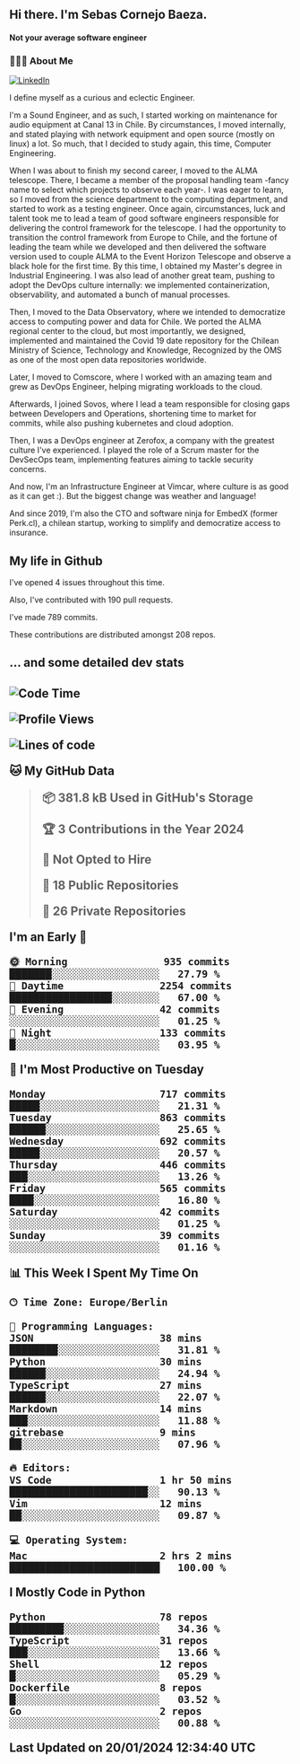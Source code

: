 <h2> Hi there.  I'm Sebas Cornejo Baeza.</h2>
<h4> Not your average software engineer</h4>
<h3> 👨🏻‍💻 About Me </h3>
<a href="http://linkedin.com/in/sebastian-cornejo-baeza/"><img alt="LinkedIn" src="https://img.shields.io/badge/Sebas%20Cornejo%20-informational?style=appveyor&logo=linkedin"></a>


I define myself as a curious and eclectic Engineer.

I'm a Sound Engineer, and as such, I started working on maintenance for audio equipment at Canal 13 in Chile.
By circumstances, I moved internally, and stated playing with network equipment and open source (mostly on linux) 
a lot. So much, that I decided to study again, this time, Computer Engineering.

When I was about to finish my second career, I moved to the ALMA telescope. There, I became a member of the proposal handling team
-fancy name to select which projects to observe each year-. 
I was eager to learn, so I moved from the science department to the computing department, and started to work as 
a testing engineer. Once again, circumstances, luck and talent took me to lead a team of good software engineers 
responsible for delivering the control framework for the telescope. I had the opportunity to transition the control framework from
Europe to Chile, and the fortune of leading the team while we developed and then delivered the software
version used to couple ALMA to the Event Horizon Telescope and observe a black hole for the first time.
By this time, I obtained my Master's degree in Industrial Engineering.
I was also lead of another great team, pushing to adopt the DevOps culture internally: we implemented containerization, observability, and automated a bunch of manual processes.

Then, I moved to the Data Observatory, where we intended to democratize access to computing power
and data for Chile. We ported the ALMA regional center to the cloud, but most importantly, we designed, implemented
and maintained the Covid 19 date repository for the Chilean Ministry of Science, Technology and Knowledge, Recognized by the OMS as one of the most open
data repositories worldwide.

Later, I moved to Comscore, where I worked with an amazing team and grew as DevOps Engineer, helping migrating workloads to the cloud.

Afterwards, I joined Sovos, where I lead a team responsible for closing gaps between Developers and Operations, shortening time to market for commits, while
also pushing kubernetes and cloud adoption.

Then, I was a DevOps engineer at Zerofox, a company with the greatest culture I've experienced. I played the role of a Scrum master for the DevSecOps team,
implementing features aiming to tackle security concerns.

And now, I'm an Infrastructure Engineer at Vimcar, where culture is as good as it can get :). But the biggest change was weather and language!
 
And since 2019, I'm also the CTO and software ninja for EmbedX (former Perk.cl), a chilean startup, working to simplify and democratize access to insurance.

<h2> My life in Github </h2>

I've opened 4 issues throughout this time.

Also, I've contributed with 190 pull requests.

I've made 789 commits.

These contributions are distributed amongst 208 repos.

<h2>... and some detailed dev stats<h2>

<!--START_SECTION:waka-->
![Code Time](http://img.shields.io/badge/Code%20Time-641%20hrs%2023%20mins-blue)

![Profile Views](http://img.shields.io/badge/Profile%20Views-74-blue)

![Lines of code](https://img.shields.io/badge/From%20Hello%20World%20I%27ve%20Written-1.2%20million%20lines%20of%20code-blue)

**🐱 My GitHub Data** 

> 📦 381.8 kB Used in GitHub's Storage 
 > 
> 🏆 3 Contributions in the Year 2024
 > 
> 🚫 Not Opted to Hire
 > 
> 📜 18 Public Repositories 
 > 
> 🔑 26 Private Repositories 
 > 
**I'm an Early 🐤** 

```text
🌞 Morning                935 commits         ███████░░░░░░░░░░░░░░░░░░   27.79 % 
🌆 Daytime                2254 commits        █████████████████░░░░░░░░   67.00 % 
🌃 Evening                42 commits          ░░░░░░░░░░░░░░░░░░░░░░░░░   01.25 % 
🌙 Night                  133 commits         █░░░░░░░░░░░░░░░░░░░░░░░░   03.95 % 
```
📅 **I'm Most Productive on Tuesday** 

```text
Monday                   717 commits         █████░░░░░░░░░░░░░░░░░░░░   21.31 % 
Tuesday                  863 commits         ██████░░░░░░░░░░░░░░░░░░░   25.65 % 
Wednesday                692 commits         █████░░░░░░░░░░░░░░░░░░░░   20.57 % 
Thursday                 446 commits         ███░░░░░░░░░░░░░░░░░░░░░░   13.26 % 
Friday                   565 commits         ████░░░░░░░░░░░░░░░░░░░░░   16.80 % 
Saturday                 42 commits          ░░░░░░░░░░░░░░░░░░░░░░░░░   01.25 % 
Sunday                   39 commits          ░░░░░░░░░░░░░░░░░░░░░░░░░   01.16 % 
```


📊 **This Week I Spent My Time On** 

```text
🕑︎ Time Zone: Europe/Berlin

💬 Programming Languages: 
JSON                     38 mins             ████████░░░░░░░░░░░░░░░░░   31.81 % 
Python                   30 mins             ██████░░░░░░░░░░░░░░░░░░░   24.94 % 
TypeScript               27 mins             ██████░░░░░░░░░░░░░░░░░░░   22.07 % 
Markdown                 14 mins             ███░░░░░░░░░░░░░░░░░░░░░░   11.88 % 
gitrebase                9 mins              ██░░░░░░░░░░░░░░░░░░░░░░░   07.96 % 

🔥 Editors: 
VS Code                  1 hr 50 mins        ███████████████████████░░   90.13 % 
Vim                      12 mins             ██░░░░░░░░░░░░░░░░░░░░░░░   09.87 % 

💻 Operating System: 
Mac                      2 hrs 2 mins        █████████████████████████   100.00 % 
```

**I Mostly Code in Python** 

```text
Python                   78 repos            █████████░░░░░░░░░░░░░░░░   34.36 % 
TypeScript               31 repos            ███░░░░░░░░░░░░░░░░░░░░░░   13.66 % 
Shell                    12 repos            █░░░░░░░░░░░░░░░░░░░░░░░░   05.29 % 
Dockerfile               8 repos             █░░░░░░░░░░░░░░░░░░░░░░░░   03.52 % 
Go                       2 repos             ░░░░░░░░░░░░░░░░░░░░░░░░░   00.88 % 
```




 Last Updated on 20/01/2024 12:34:40 UTC
<!--END_SECTION:waka-->
